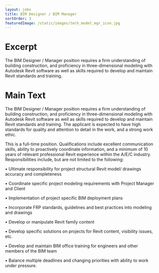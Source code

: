 ```yaml
---
layout: jobs
title: BIM Designer / BIM Manager
sortOrder: 3
featuredImage: /static/images/tech_model_mgr_icon.jpg
---
```

# Excerpt

The BIM Designer / Manager  position requires a firm understanding of building construction, and proficiency in three-dimensional modeling with Autodesk Revit software as well as skills required to develop and maintain Revit standards and training.

# Main Text

The BIM Designer / Manager position requires a firm understanding of building construction, and proficiency in three-dimensional modeling with Autodesk Revit software as well as skills required to develop and maintain Revit standards and training. The applicant is expected to have high standards for quality and attention to detail in the work, and a strong work ethic. 

This is a full-time position. Qualifications include excellent communication skills, ability to proactively coordinate information, and a minimum of 10 years of relevant professional Revit experience within the A/E/C industry. Responsibilities include, but are not limited to the following:

•	Ultimate responsibility for project structural Revit model/ drawings accuracy and completeness

•	Coordinate specific project modeling requirements with Project Manager and Client

•	Implementation of project specific BIM deployment plans

•	Incorporate FRP standards, guidelines and best practices into modeling and drawings

•	Develop or manipulate Revit family content

•	Develop specific solutions on projects for Revit content, visibility issues, etc.

•	Develop and maintain BIM office training for engineers and other members of the BIM team

•	Balance multiple deadlines and changing priorities with ability to work under pressure.
